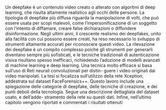 Un deepfake è un contenuto video creato o alterato con algoritmi di deep learning,
che risulta altamente realistico agli occhi delle persone. La tipologia di deepfake più
diffusa riguarda la manipolazione di volti, che può essere usata per scopi malevoli,
come l’impersonificazione di un soggetto con l’intento di diffamare, creare false
dichiarazioni o diffondere disinformazione.
Negli ultimi anni, il crescente realismo dei deepfakes, unito alla facilità con cui
possono essere creati, ha reso necessario lo sviluppo di strumenti altamente accurati
per riconoscere questi video. La rilevazione dei deepfake è un compito complesso
poiché gli strumenti per generarli diventano sempre più sofisticati, e le tecniche
tradizionali di autenticazione visiva risultano spesso inefficaci, richiedendo l’adozione
di modelli avanzati di machine learning e deep learning.
Una tecnica molto efficace si basa sull’uso di Reti neurali convoluzionali per distin-
guere i video originali dai video manipolati. La tesi si focalizza sull’utilizzo della
rete Xception, addestrata sul dataset FaceForensics++. Questo lavoro include una
spiegazione delle categorie di deepfake, delle tecniche di creazione, e dei punti deboli
della tecnologia. Segue una descrizione dettagliata del dataset usato, e dell’adde-
stramento della rete su questi dati. Infine, nell’ultimo capitolo vengono riportati e
commentati i risultati ottenuti
